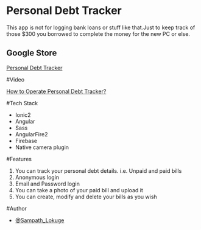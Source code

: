 # Personal Debt Tracker

This app is not for logging bank loans or stuff like that.Just to keep track of those $300 you borrowed to complete the money for
the new PC or else.

## Google Store

[Personal Debt Tracker](https://goo.gl/qjnJpz) 

#Video

[How to Operate Personal Debt Tracker?](https://youtu.be/2Q4sTTSl42k) 

#Tech Stack

- Ionic2
- Angular
- Sass
- AngularFire2
- Firebase
- Native camera plugin

#Features

1. You can track your personal debt details. i.e. Unpaid and paid bills
2. Anonymous login 
3. Email and Password login
4. You can take a photo of your paid bill and upload it
5. You can create, modify and delete your bills as you wish 

#Author

- [@Sampath_Lokuge](https://twitter.com/Sampath_Lokuge) 



